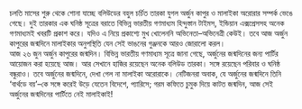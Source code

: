 চলতি মাসের শুরু থেকে শোনা যাচ্ছে বলিউডের বহুল চর্চিত তারকা যুগল অর্জুন কাপুর ও মালাইকা অরোরার সম্পর্ক ভেঙে গেছে। দুই তারকার এক ঘনিষ্ঠ সূত্রের বরাতে বিভিন্ন ভারতীয় গণমাধ্যম হিন্দুস্তান টাইমস, ইন্ডিয়ান এক্সপ্রেসসহ অনেক গণমাধ্যমই খবরটি প্রকাশ করে। যদিও এ নিয়ে প্রকাশ্যে মুখ খোলেননি অভিনেতা–অভিনেত্রী কেউই। তবে আজ অর্জুন কাপুরের জন্মদিনে মালাইকার অনুপস্থিতি যেন সেই ভাঙনের গুঞ্জনকে আরও জোরালো করল।  
আজ ২৬ জুন অর্জুন কাপুরের জন্মদিন। বিভিন্ন ভারতীয় গণমাধ্যম সূত্রে জানা গেছে, অর্জুনের জন্মদিনের জন্য পার্টির আয়োজন করা হয়েছে আজ। আর সেখানে হাজির রয়েছেন অনেক বলিউড তারকা। সঙ্গে রয়েছেন পরিবার ও ঘনিষ্ঠ বন্ধুরাও। তবে অর্জুনের জন্মদিনে, দেখা গেল না মালাইকা অরোরাকে। নেটিজনরা অবাক, যে অর্জুনের জন্মদিনে তিনি ‘বার্থডে বয়’–কে সঙ্গে করেই উড়ে যেতেন বিদেশে, প্যারিসে; গরম কফিতে চুমুক দিয়ে কাটত জন্মদিন, আজ সেই অর্জুনের জন্মদিনের পার্টিতে নেই মালাইকাই!
